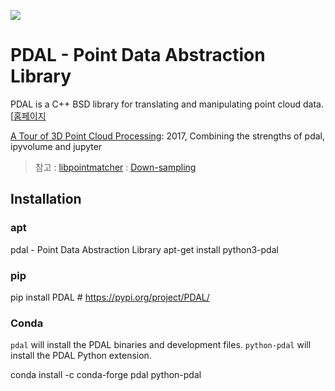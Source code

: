 ![](https://www.pdal.io/_images/pdal_logo.png)

# PDAL - Point Data Abstraction Library

PDAL is a C++ BSD library for translating and manipulating point cloud data. [[홈페이지](https://www.pdal.io/index.html)

[A Tour of 3D Point Cloud Processing](https://www.rockestate.be/blog/2017/10/26/point-cloud-processing.html): 2017, Combining the strengths of pdal, ipyvolume and jupyter



> 참고 : [libpointmatcher](https://libpointmatcher.readthedocs.io/en/latest/) : [Down-sampling](https://libpointmatcher.readthedocs.io/en/latest/Datafilters/)




## Installation 


### apt

pdal - Point Data Abstraction Library
apt-get install python3-pdal


### pip

pip install PDAL # https://pypi.org/project/PDAL/


### Conda

`pdal` will install the PDAL binaries and development files.
`python-pdal` will install the PDAL Python extension.


conda install -c conda-forge pdal python-pdal
